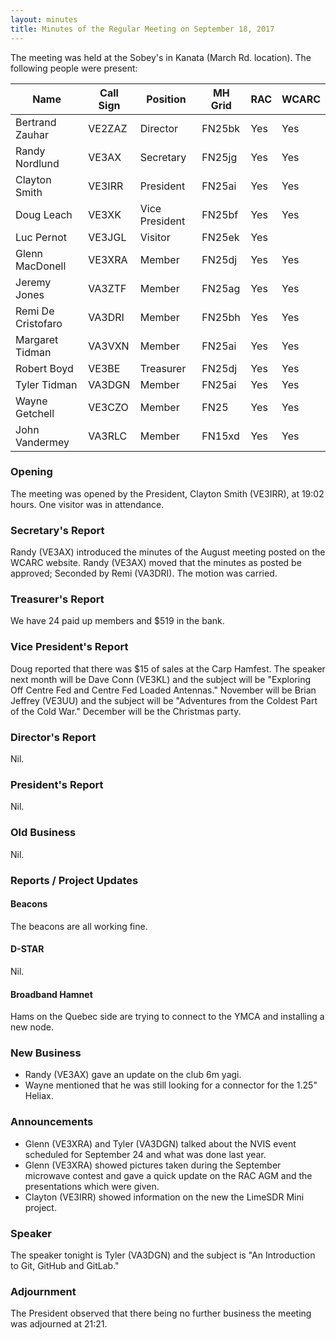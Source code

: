 ```yaml
---
layout: minutes
title: Minutes of the Regular Meeting on September 18, 2017
---
```


The meeting was held at the Sobey's in Kanata (March Rd. location).
The following people were present:

| Name             | Call Sign | Position       | MH Grid | RAC | WCARC |
|------------------|-----------|----------------|---------|-----|-------|
| Bertrand Zauhar  | VE2ZAZ    | Director       | FN25bk  | Yes |  Yes  |
| Randy Nordlund   | VE3AX     | Secretary      | FN25jg  | Yes |  Yes  |
| Clayton Smith    | VE3IRR    | President      | FN25ai  | Yes |  Yes  |
| Doug Leach       | VE3XK     | Vice President | FN25bf  | Yes |  Yes  |
| Luc Pernot       | VE3JGL    | Visitor        | FN25ek  | Yes |       |
| Glenn MacDonell  | VE3XRA    | Member         | FN25dj  | Yes |  Yes  |
| Jeremy Jones     | VA3ZTF    | Member         | FN25ag  | Yes |  Yes  |
| Remi De Cristofaro | VA3DRI  | Member         | FN25bh  | Yes |  Yes  |
| Margaret Tidman  | VA3VXN    | Member         | FN25ai  | Yes |  Yes  |
| Robert Boyd      | VE3BE     | Treasurer      | FN25dj  | Yes |  Yes  |
| Tyler Tidman     | VA3DGN    | Member         | FN25ai  | Yes |  Yes  |
| Wayne Getchell   | VE3CZO    | Member         | FN25    | Yes |  Yes  |
| John Vandermey   | VA3RLC    | Member         | FN15xd  | Yes |  Yes  |

### Opening

The meeting was opened by the President, Clayton Smith (VE3IRR), at 19:02 hours.
One visitor was in attendance.

### Secretary's Report

Randy (VE3AX) introduced the minutes of the August meeting posted on the WCARC website.
Randy (VE3AX) moved that the minutes as posted be approved; Seconded by Remi (VA3DRI).
The motion was carried.

### Treasurer's Report

We have 24 paid up members and $519 in the bank.

### Vice President's Report

Doug reported that there was $15 of sales at the Carp Hamfest. The speaker next month will be Dave Conn (VE3KL) and the subject will be "Exploring Off Centre Fed and Centre Fed Loaded Antennas."
November will be Brian Jeffrey (VE3UU) and the subject will be "Adventures from the Coldest Part of the Cold War."
December will be the Christmas party.

### Director's Report

Nil.

### President's Report

Nil.

### Old Business

Nil.

### Reports / Project Updates

#### Beacons

The beacons are all working fine.

#### D-STAR

Nil.

#### Broadband Hamnet

Hams on the Quebec side are trying to connect to the YMCA and installing a new node.

### New Business

* Randy (VE3AX) gave an update on the club 6m yagi.
* Wayne mentioned that he was still looking for a connector for the 1.25" Heliax.

### Announcements

* Glenn (VE3XRA) and Tyler (VA3DGN) talked about the NVIS event scheduled for September 24 and what was done last year.
* Glenn (VE3XRA) showed pictures taken during the September microwave contest and gave a quick update on the RAC AGM and the presentations which were given.
* Clayton (VE3IRR) showed information on the new the LimeSDR Mini project.

### Speaker

The speaker tonight is Tyler (VA3DGN) and the subject is "An Introduction to Git, GitHub and GitLab."

### Adjournment

The President observed that there being no further business the meeting was
adjourned at 21:21.
